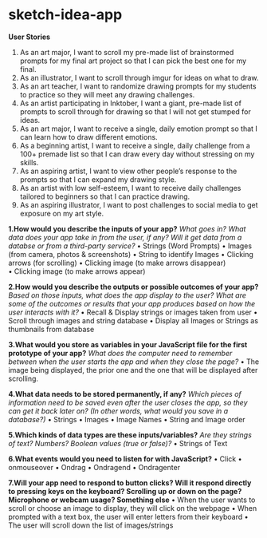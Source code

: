# sketch-idea-app

**User Stories**
1. As an art major, I want to scroll my pre-made list of brainstormed prompts for my final art project so that I can pick the best one for my final.
2. As an illustrator, I want to scroll through imgur for ideas on what to draw.
3. As an art teacher, I want to randomize drawing prompts for my students to practice so they will meet any drawing challenges.
4. As an artist participating in Inktober, I want a giant, pre-made list of prompts to scroll through for drawing so that I will not get stumped for ideas.
5. As an art major, I want to receive a single, daily emotion prompt so that I can learn how to draw different emotions.
6. As a beginning artist, I want to receive a single, daily challenge from a 100+ premade list so that I can draw every day without stressing on my skills.
7. As an aspiring artist, I want to view other people’s response to the prompts so that I can expand my drawing style.
8. As an artist with low self-esteem, I want to receive daily challenges tailored to beginners so that I can practice drawing.
9. As an aspiring illustrator, I want to post challenges to social media to get exposure on my art style.




**1.How would you describe the inputs of your app?**
_What goes in? What data does your app take in from the user, if any? Will it get data from a databse or from a third-party service?_
• Strings (Word Prompts)
• Images (from camera, photos & screenshots)
• String to identify Images
• Clicking arrows (for scrolling)
• Clicking image (to make arrows disappear)
• Clicking image (to make arrows appear)

**2.How would you describe the outputs or possible outcomes of your app?**
_Based on those inputs, what does the app display to the user? What are some of the outcomes or results that your app produces based on how the user interacts with it?_
• Recall & Display strings or images taken from user
• Scroll through images and string database
• Display all Images or Strings as thumbnails from database

**3.What would you store as variables in your JavaScript file for the first prototype of your app?** 
_What does the computer need to remember between when the user starts the app and when they close the page?_
• The image being displayed, the prior one and the one that will be displayed after scrolling.

**4.What data needs to be stored permanently, if any?**
_Which pieces of information need to be saved even after the user closes the app, so they can get it back later on? (In other words, what would you save in a database?)_
• Strings
• Images
• Image Names
• String and Image order

**5.Which kinds of data types are these inputs/variables?**
_Are they strings of text? Numbers? Boolean values (true or false)?_
• Strings of Text

**6.What events would you need to listen for with JavaScript?**
• Click
• onmouseover
• Ondrag
• Ondragend
• Ondragenter

**7.Will your app need to respond to button clicks? Will it respond directly to pressing keys on the keyboard? Scrolling up or down on the page? Microphone or webcam usage? Something else**
• When the user wants to scroll or choose an image to display, they will click on the webpage
• When prompted with a text box, the user will enter letters from their keyboard
• The user will scroll down the list of images/strings

